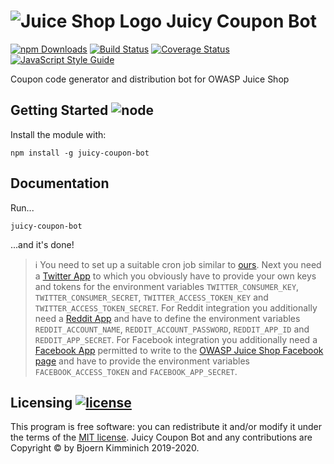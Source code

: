 # ![Juice Shop Logo](https://raw.githubusercontent.com/bkimminich/juicy-coupon-bot/master/JuicyCouponBot_8bit_Avatar.png) Juicy Coupon Bot

[![npm Downloads](https://img.shields.io/npm/dm/juicy-coupon-bot.svg)](https://www.npmjs.com/package/juicy-coupon-bot)
[![Build Status](https://secure.travis-ci.org/bkimminich/juicy-coupon-bot.png?branch=master)](http://travis-ci.org/bkimminich/juicy-coupon-bot)
[![Coverage Status](https://coveralls.io/repos/github/bkimminich/juicy-coupon-bot/badge.svg?branch=master)](https://coveralls.io/github/bkimminich/juicy-coupon-bot?branch=master)
[![JavaScript Style Guide](https://img.shields.io/badge/code%20style-standard-brightgreen.svg)](http://standardjs.com/)

Coupon code generator and distribution bot for OWASP Juice Shop

## Getting Started ![node](https://img.shields.io/node/v/juicy-coupon-bot.svg)

Install the module with:

```
npm install -g juicy-coupon-bot
```

## Documentation

Run...

```
juicy-coupon-bot
```

...and it's done!

> :information_source: You need to set up a suitable cron job similar to
> [ours](https://github.com/bkimminich/juicy-coupon-bot/actions?query=workflow%3A%22Monthly+Coupon+Distribution%22).
> Next you need a [Twitter App](https://developer.twitter.com/en/apps)
> to which you obviously have to provide your own keys and tokens for
> the environment variables `TWITTER_CONSUMER_KEY`,
> `TWITTER_CONSUMER_SECRET`, `TWITTER_ACCESS_TOKEN_KEY` and
> `TWITTER_ACCESS_TOKEN_SECRET`. For Reddit integration you additionally
> need a [Reddit App](https://www.reddit.com/prefs/apps) and have to
> define the environment variables `REDDIT_ACCOUNT_NAME`,
> `REDDIT_ACCOUNT_PASSWORD`, `REDDIT_APP_ID` and `REDDIT_APP_SECRET`.
> For Facebook integration you additionally need a
> [Facebook App](https://developers.facebook.com/apps) permitted to
> write to the
> [OWASP Juice Shop Facebook page](https://www.facebook.com/owasp.juiceshop)
> and have to provide the environment variables `FACEBOOK_ACCESS_TOKEN`
> and `FACEBOOK_APP_SECRET`.

## Licensing [![license](https://img.shields.io/github/license/bkimminich/juicy-coupon-bot.svg)](LICENSE)

This program is free software: you can redistribute it and/or modify it
under the terms of the [MIT license](LICENSE). Juicy Coupon Bot and any
contributions are Copyright © by Bjoern Kimminich 2019-2020.
